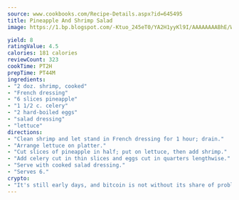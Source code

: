 ```yaml
---
source: www.cookbooks.com/Recipe-Details.aspx?id=645495
title: Pineapple And Shrimp Salad
image: https://1.bp.blogspot.com/-Ktuo_245eT0/YA2H1yyKl9I/AAAAAAAABhE/WMoqSq2tWOcgMkPaLYZ-49h8pVDUUwFCQCLcBGAsYHQ/s307/5.png

yield: 8
ratingValue: 4.5
calories: 181 calories
reviewCount: 323
cookTime: PT2H
prepTime: PT44M
ingredients:
- "2 doz. shrimp, cooked"
- "French dressing"
- "6 slices pineapple"
- "1 1/2 c. celery"
- "2 hard-boiled eggs"
- "salad dressing"
- "lettuce"
directions:
- "Clean shrimp and let stand in French dressing for 1 hour; drain."
- "Arrange lettuce on platter."
- "Cut slices of pineapple in half; put on lettuce, then add shrimp."
- "Add celery cut in thin slices and eggs cut in quarters lengthwise."
- "Serve with cooked salad dressing."
- "Serves 6."
crypto:
- "It's still early days, and bitcoin is not without its share of problems."
---
```

